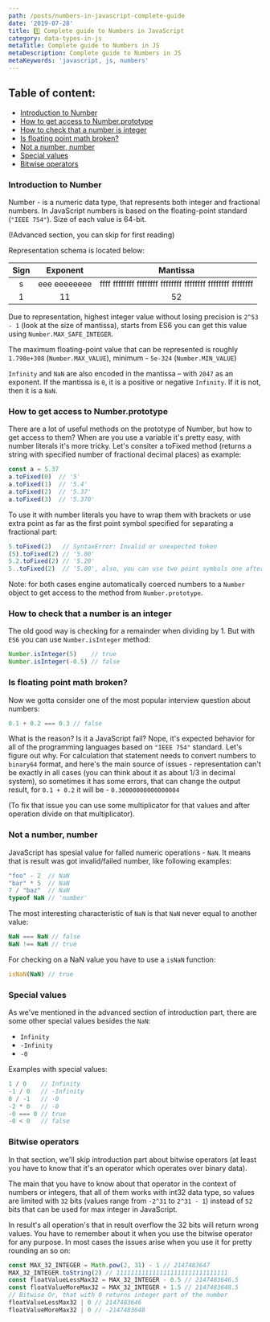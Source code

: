 ```yaml
---
path: /posts/numbers-in-javascript-complete-guide
date: '2019-07-28'
title: 1️⃣ Complete guide to Numbers in JavaScript
category: data-types-in-js
metaTitle: Complete guide to Numbers in JS
metaDescription: Complete guide to Numbers in JS
metaKeywords: 'javascript, js, numbers'
---
```


## Table of content:

* [Introduction to Number](#introduction-to-number)
* [How to get access to Number.prototype](#how-to-get-access-to-numberprototype)
* [How to check that a number is integer](#how-to-check-that-a-number-is-an-integer)
* [Is floating point math broken?](#is-floating-point-math-broken)
* [Not a number, number](#not-a-number-number)
* [Special values](#special-values)
* [Bitwise operators](#bitwise-operators)

### Introduction to Number

Number - is a numeric data type, that represents both integer and fractional numbers. In JavaScript numbers is based on the floating-point standard (```"IEEE 754"```). Size of each value is 64-bit.

(!Advanced section, you can skip for first reading)

Representation schema is located below:

Sign|Exponent      |Mantissa
:--:|:------------:|:----------------------------------------------------:
s   |eee eeeeeeee  |ffff ffffffff ffffffff ffffffff ffffffff ffffffff ffffffff
1   |11            |52

Due to representation, highest integer value without losing precision is ```2^53 - 1``` (look at the size of mantissa), starts from ES6 you can get this value using ```Number.MAX_SAFE_INTEGER```.

The maximum floating-point value that can be represented is roughly ```1.798e+308``` (```Number.MAX_VALUE```), minimum - ```5e-324``` (```Number.MIN_VALUE```)

```Infinity``` and ```NaN``` are also encoded in the mantissa – with ```2047``` as an exponent. If the mantissa is ```0```, it is a positive or negative ```Infinity```. If it is not, then it is a ```NaN```.

### How to get access to Number.prototype

There are a lot of useful methods on the prototype of Number, but how to get access to them? When are you use a variable it's pretty easy, with number literals it's more tricky. Let's consiter a toFixed method (returns a string with specified number of fractional decimal places) as example:

```js
const a = 5.37
a.toFixed(0)  // '5'
a.toFixed(1)  // '5.4'
a.toFixed(2)  // '5.37'
a.toFixed(3)  // '5.370'
```

To use it with number literals you have to wrap them with brackets or use extra point as far as the first point symbol specified for separating a fractional part:

```js
5.toFixed(2)   // SyntaxError: Invalid or unexpected token
(5).toFixed(2) // '5.00'
5.2.toFixed(2) // '5.20'
5..toFixed(2)  // '5.00', also, you can use two point symbols one after another
```

Note: for both cases engine automatically coerced numbers to a ```Number``` object to get access to the method from ```Number.prototype```.

### How to check that a number is an integer

The old good way is checking for a remainder when dividing by 1. But with ```ES6``` you can use ```Number.isInteger``` method:

```js
Number.isInteger(5)    // true
Number.isInteger(-0.5) // false 
```

### Is floating point math broken?

Now we gotta consider one of the most popular interview question about numbers:

```js
0.1 + 0.2 === 0.3 // false
```

What is the reason? Is it a JavaScript fail? Nope, it's expected behavior for all of the programming languages based on ```"IEEE 754"``` standard. Let's figure out why. For calculation that statement needs to convert numbers to ```binary64``` format, and here's the main source of issues - representation can't be exactly in all cases (you can think about it as about 1/3 in decimal system), so sometimes it has some errors, that can change the output result, for ```0.1 + 0.2``` it will be  - ```0.30000000000000004```

(To fix that issue you can use some multiplicator for that values and after operation divide on that multiplicator).

### Not a number, number

JavaScript has spesial value for falled numeric operations - ```NaN```. It means that is result was got invalid/failed number, like following examples:

```js
"foo" - 2  // NaN
"bar" * 5  // NaN
7 / "baz"  // NaN
typeof NaN // 'number'
```
The most interesting characteristic of ```NaN``` is that ```NaN``` never equal to another value:

```js
NaN === NaN // false
NaN !== NaN // true
```

For checking on a NaN value you have to use a ```isNaN``` function:

```js
isNaN(NaN) // true
```

### Special values

As we've mentioned in the advanced section of introduction part, there are some other special values besides the ```NaN```:

* ```Infinity```
* ```-Infinity```
* ```-0```

Examples with special values:

```js
1 / 0	 // Infinity
-1 / 0	 // -Infinity
0 / -1   // -0
-2 * 0   // -0
-0 === 0 // true
-0 < 0   // false
```

### Bitwise operators

In that section, we'll skip introduction part about bitwise operators (at least you have to know that it's an operator which operates over binary data).

The main that you have to know about that operator in the context of numbers or integers, that all of them works with int32 data type, so values are limited with ```32``` bits (values range from ```-2^31``` to ```2^31 - 1```) instead of ```52``` bits that can be used for max integer in JavaScript.

In result's all operation's that in result overflow the 32 bits will return wrong values. You have to remember about it when you use the bitwise operator for any purpose. In most cases the issues arise when you use it for pretty rounding an so on:

```js
const MAX_32_INTEGER = Math.pow(2, 31) - 1 // 2147483647
MAX_32_INTEGER.toString(2) // 1111111111111111111111111111111
const floatValueLessMax32 = MAX_32_INTEGER - 0.5 // 2147483646.5
const floatValueMoreMax32 = MAX_32_INTEGER + 1.5 // 2147483648.5
// Bitwise Or, that with 0 returns integer part of the number
floatValueLessMax32 | 0 // 2147483646
floatValueMoreMax32 | 0 // -2147483648
```
